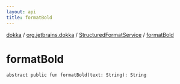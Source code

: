 ```yaml
---
layout: api
title: formatBold
---
```

[dokka](../../index.html) / [org.jetbrains.dokka](../index.html) / [StructuredFormatService](index.html) / [formatBold](formatBold.html)


# formatBold


```
abstract public fun formatBold(text: String): String
```
